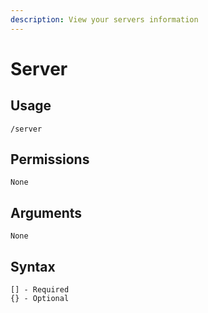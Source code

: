 ```yaml
---
description: View your servers information
---
```


# Server

## Usage

```
/server
```

## **Permissions**

```
None
```

## **Arguments**

```
None
```

## Syntax

```
[] - Required
{} - Optional
```
